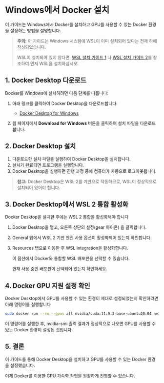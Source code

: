 # Windows에서 Docker 설치

이 가이드는 Windows에서 Docker를 설치하고 GPU를 사용할 수 있는 Docker 환경을 설정하는 방법을 설명합니다.

> **주의:** 이 가이드는 Windows 시스템에 WSL이 이미 설치되어 있다는 전제 하에 작성되었습니다.
>
> WSL이 설치되어 있지 않다면, [WSL 설치 가이드 1](https://github.com/sw-dreamer/wsl-install.git) 나 [WSL 설치 가이드 2](https://docs.microsoft.com/en-us/windows/wsl/install)를 참조하여 먼저 WSL을 설치하십시오.

## 1. Docker Desktop 다운로드

Docker를 Windows에 설치하려면 다음 단계를 따릅니다:

1. 아래 링크를 클릭하여 Docker Desktop을 다운로드합니다:
   - [Docker Desktop for Windows](https://www.docker.com/products/docker-desktop/)

2. 웹 페이지에서 **Download for Windows** 버튼을 클릭하여 설치 파일을 다운로드합니다.

## 2. Docker Desktop 설치

1. 다운로드한 설치 파일을 실행하여 Docker Desktop을 설치합니다.
2. 설치가 완료되면 프로그램을 실행합니다.
3. Docker Desktop을 실행하면 진행 과정 중에 컴퓨터가 자동으로 로그아웃됩니다.

> **참고:** Docker Desktop은 WSL 2를 기반으로 작동하므로, WSL이 정상적으로 설치되어 있어야 합니다.

## 3. Docker Desktop에서 WSL 2 통합 활성화

Docker Desktop을 설치한 후에는 WSL 2 통합을 활성화해야 합니다

1. Docker Desktop을 열고, 오른쪽 상단의 설정(gear 아이콘) 을 클릭합니다.
   
2. General 탭에서 WSL 2 기반 엔진 사용 옵션이 활성화되어 있는지 확인합니다.
   
3. Resources 탭으로 이동한 후 WSL Integration을 활성화합니다.
   
   이 옵션에서 Docker와 통합할 WSL 배포판을 선택할 수 있습니다.
   
   현재 사용 중인 배포판이 선택되어 있는지 확인하세요.

## 4. Docker GPU 지원 설정 확인

Docker Desktop에서 GPU를 사용할 수 있는 환경이 제대로 설정되었는지 확인하려면 아래 명령어를 실행합니다

   ```bash
   sudo docker run --rm --gpus all nvidia/cuda:11.0.3-base-ubuntu20.04 nvidia-smi
   ```

이 명령어를 실행한 후, nvidia-smi 출력 결과가 정상적으로 나오면 GPU를 사용할 수 있는 Docker 환경이 설정된 것입니다.

## 5. 결론

이 가이드를 통해 Docker Desktop을 설치하고 GPU를 사용할 수 있는 Docker 환경을 설정했습니다.

이제 Docker를 이용한 GPU 가속화 작업을 원활하게 진행할 수 있습니다.
